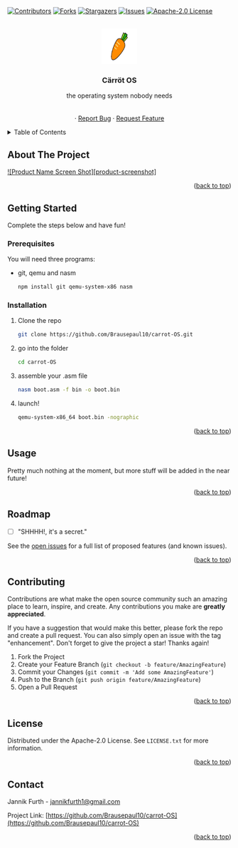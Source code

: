 <!-- Improved compatibility of back to top link: See: https://github.com/othneildrew/Best-README-Template/pull/73 -->
<a name="readme-top"></a>
<!--
*** Thanks for checking out the Best-README-Template. If you have a suggestion
*** that would make this better, please fork the repo and create a pull request
*** or simply open an issue with the tag "enhancement".
*** Don't forget to give the project a star!
*** Thanks again! Now go create something AMAZING! :D
-->



<!-- PROJECT SHIELDS -->
<!--
*** I'm using markdown "reference style" links for readability.
*** Reference links are enclosed in brackets [ ] instead of parentheses ( ).
*** See the bottom of this document for the declaration of the reference variables
*** for contributors-url, forks-url, etc. This is an optional, concise syntax you may use.
*** https://www.markdownguide.org/basic-syntax/#reference-style-links
-->
[![Contributors][contributors-shield]][contributors-url]
[![Forks][forks-shield]][forks-url]
[![Stargazers][stars-shield]][stars-url]
[![Issues][issues-shield]][issues-url]
[![Apache-2.0 License][license-shield]][license-url]



<!-- PROJECT LOGO -->
<br />
<div align="center">
  <a href="https://github.com/Brausepaul10/carrot-OS">
    <img src="images/logo.png" alt="Logo" width="80" height="80">
  </a>

<h3 align="center">Cärröt OS</h3>

  <p align="center">
    the operating system nobody needs
    <br />
    <br />
    <br />
    ·
    <a href="https://github.com/Brausepaul10/carrot-OS/issues/new?labels=bug&template=bug-report---.md">Report Bug</a>
    ·
    <a href="https://github.com/Brausepaul10/carrot-OS/issues/new?labels=enhancement&template=feature-request---.md">Request Feature</a>
  </p>
</div>



<!-- TABLE OF CONTENTS -->
<details>
  <summary>Table of Contents</summary>
  <ol>
    <li>
      <a href="#about-the-project">About The Project</a>
    </li>
    <li>
      <a href="#getting-started">Getting Started</a>
      <ul>
        <li><a href="#prerequisites">Prerequisites</a></li>
        <li><a href="#installation">Installation</a></li>
      </ul>
    </li>
    <li><a href="#usage">Usage</a></li>
    <li><a href="#roadmap">Roadmap</a></li>
    <li><a href="#contributing">Contributing</a></li>
    <li><a href="#license">License</a></li>
    <li><a href="#contact">Contact</a></li>
  </ol>
</details>



<!-- ABOUT THE PROJECT -->
## About The Project

[![Product Name Screen Shot][product-screenshot]](https://example.com)

 <p align="right">(<a href="#readme-top">back to top</a>)</p>

<!-- GETTING STARTED -->
## Getting Started

Complete the steps below and have fun!

### Prerequisites

You will need three programs:
* git, qemu and nasm
  ```sh
  npm install git qemu-system-x86 nasm
  ```

### Installation


1. Clone the repo
   ```sh
   git clone https://github.com/Brausepaul10/carrot-OS.git
   ```
2. go into the folder
   ```sh
   cd carrot-OS
   ```
3. assemble your .asm file
   ```sh
   nasm boot.asm -f bin -o boot.bin
   ```
4. launch!
   ```sh
   qemu-system-x86_64 boot.bin -nographic
   ```

<p align="right">(<a href="#readme-top">back to top</a>)</p>



<!-- USAGE EXAMPLES -->
## Usage

Pretty much nothing at the moment, but more stuff will be added in the near future!

<p align="right">(<a href="#readme-top">back to top</a>)</p>



<!-- ROADMAP -->
## Roadmap

- [ ] "SHHHH!, it's a secret."

See the [open issues](https://github.com/Brausepaul10/carrot-OS/issues) for a full list of proposed features (and known issues).

<p align="right">(<a href="#readme-top">back to top</a>)</p>



<!-- CONTRIBUTING -->
## Contributing

Contributions are what make the open source community such an amazing place to learn, inspire, and create. Any contributions you make are **greatly appreciated**.

If you have a suggestion that would make this better, please fork the repo and create a pull request. You can also simply open an issue with the tag "enhancement".
Don't forget to give the project a star! Thanks again!

1. Fork the Project
2. Create your Feature Branch (`git checkout -b feature/AmazingFeature`)
3. Commit your Changes (`git commit -m 'Add some AmazingFeature'`)
4. Push to the Branch (`git push origin feature/AmazingFeature`)
5. Open a Pull Request

<p align="right">(<a href="#readme-top">back to top</a>)</p>



<!-- LICENSE -->
## License

Distributed under the Apache-2.0 License. See `LICENSE.txt` for more information.

<p align="right">(<a href="#readme-top">back to top</a>)</p>



<!-- CONTACT -->
## Contact

Jannik Furth - jannikfurth1@gmail.com

Project Link: [https://github.com/Brausepaul10/carrot-OS](https://github.com/Brausepaul10/carrot-OS)

<p align="right">(<a href="#readme-top">back to top</a>)</p>


<!-- MARKDOWN LINKS & IMAGES -->
<!-- https://www.markdownguide.org/basic-syntax/#reference-style-links -->
[contributors-shield]: https://img.shields.io/github/contributors/Brausepaul10/carrot-OS.svg?style=for-the-badge
[contributors-url]: https://github.com/Brausepaul10/carrot-OS/graphs/contributors
[forks-shield]: https://img.shields.io/github/forks/Brausepaul10/carrot-OS.svg?style=for-the-badge
[forks-url]: https://github.com/Brausepaul10/carrot-OS/network/members
[stars-shield]: https://img.shields.io/github/stars/Brausepaul10/carrot-OS.svg?style=for-the-badge
[stars-url]: https://github.com/Brausepaul10/carrot-OS/stargazers
[issues-shield]: https://img.shields.io/github/issues/Brausepaul10/carrot-OS.svg?style=for-the-badge
[issues-url]: https://github.com/Brausepaul10/carrot-OS/issues
[license-shield]: https://img.shields.io/github/license/Brausepaul10/carrot-OS.svg?style=for-the-badge
[license-url]: https://github.com/Brausepaul10/carrot-OS/LICENSE.txt


